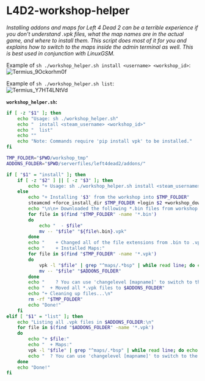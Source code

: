 # L4D2-workshop-helper
*Installing addons and maps for Left 4 Dead 2 can be a terrible experience if you don't understand .vpk files, what the map names are in the actual game, and where to install them. This script does most of it for you and explains how to switch to the maps inside the admin terminal as well. This is best used in conjunction with LinuxGSM.*

Example of `sh ./workshop_helper.sh install <username> <workshop_id>`:<br>
![Termius_9Ockorhm0f](https://user-images.githubusercontent.com/6889275/172030260-e4ce9aea-3edc-4071-b4a6-48a6299b04cb.png)

Example of `sh ./workshop_helper.sh list`:<br>
![Termius_Y7HT4LNtVd](https://user-images.githubusercontent.com/6889275/172030292-df9c03bf-1ae7-4088-afc5-fb3e2f90e5f4.png)

**`workshop_helper.sh`:**
```sh
if [ -z "$1" ]; then
	echo "Usage: sh ./workshop_helper.sh"
	echo "	install <steam_username> <workshop_id>"
	echo "	list"
	echo ""
	echo "Note: Commands require 'pip install vpk' to be installed."
fi

TMP_FOLDER="$PWD/workshop_tmp"
ADDONS_FOLDER="$PWD/serverfiles/left4dead2/addons/"

if [ "$1" = "install" ]; then
	if [ -z "$2" ] || [ -z "$3" ]; then
		echo "+ Usage: sh ./workshop_helper.sh install <steam_username> <workshop_id>"
	else
		echo "+ Installing '$3' from the workshop into $TMP_FOLDER"
		steamcmd +force_install_dir $TMP_FOLDER +login $2 +workshop_download_item 550 $3 +quit
		echo "\n\n+ Downloaded the following *.bin files from workshop item $3:"
		for file in $(find "$TMP_FOLDER" -name '*.bin')
		do
			echo "  - $file"
			mv -- "$file" "${file%.bin}.vpk"
		done
		echo "    + Changed all of the file extensions from .bin to .vpk!"
		echo "    + Installed Maps:"
		for file in $(find "$TMP_FOLDER" -name '*.vpk')
		do
			vpk -l "$file" | grep "^maps/.*bsp" | while read line; do echo "      - $line"; done
			mv -- "$file" "$ADDONS_FOLDER"
		done
		echo "    ? You can use 'changelevel [mapname]' to switch to the map."
		echo "  + Moved all *.vpk files to $ADDONS_FOLDER"
		echo "+ Cleaning up files...\n"
		rm -rf "$TMP_FOLDER"
		echo "Done!"
	fi
elif [ "$1" = "list" ]; then
	echo "Listing all .vpk files in $ADDONS_FOLDER:\n"
	for file in $(find "$ADDONS_FOLDER" -name '*.vpk')
	do
		echo "+ $file:"
		echo "  + Maps:"
		vpk -l "$file" | grep "^maps/.*bsp" | while read line; do echo "    - $line"; done
		echo "  ? You can use 'changelevel [mapname]' to switch to the map.\n"
	done
	echo "Done!"
fi
```
